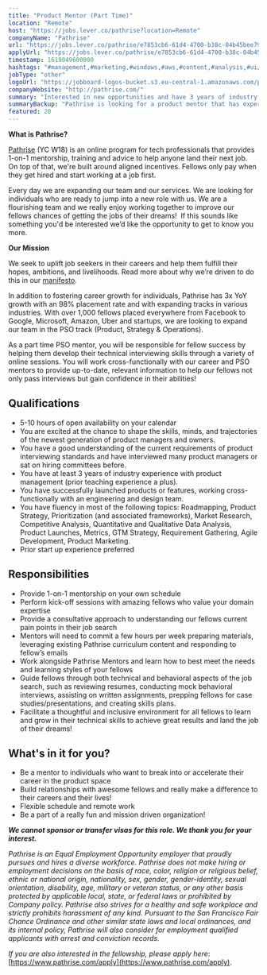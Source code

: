 ```yaml
---
title: "Product Mentor (Part Time)"
location: "Remote"
host: "https://jobs.lever.co/pathrise?location=Remote"
companyName: "Pathrise"
url: "https://jobs.lever.co/pathrise/e7853cb6-61d4-4700-b38c-04b45bee798f"
applyUrl: "https://jobs.lever.co/pathrise/e7853cb6-61d4-4700-b38c-04b45bee798f/apply"
timestamp: 1619049600000
hashtags: "#management,#marketing,#windows,#aws,#content,#analysis,#ui/ux,#operations,#scrum"
jobType: "other"
logoUrl: "https://jobboard-logos-bucket.s3.eu-central-1.amazonaws.com/pathrise"
companyWebsite: "http://pathrise.com/"
summary: "Interested in new opportunities and have 3 years of industry experience with product management? Pathrise has a job opening for a product mentor."
summaryBackup: "Pathrise is looking for a product mentor that has experience in: #management, #marketing, #windows."
featured: 20
---
```


**What is Pathrise?**

[Pathrise](https://www.pathrise.com/) (YC W18) is an online program for tech professionals that provides 1-on-1 mentorship, training and advice to help anyone land their next job. On top of that, we're built around aligned incentives. Fellows only pay when they get hired and start working at a job first.

Every day we are expanding our team and our services. We are looking for individuals who are ready to jump into a new role with us. We are a flourishing team and we really enjoy working together to improve our fellows chances of getting the jobs of their dreams!  If this sounds like something you'd be interested we’d like the opportunity to get to know you more.

**Our Mission**

We seek to uplift job seekers in their careers and help them fulfill their hopes, ambitions, and livelihoods. Read more about why we’re driven to do this in our [manifesto](https://www.pathrise.com/manifesto).

In addition to fostering career growth for individuals, Pathrise has 3x YoY growth with an 98% placement rate and with expanding tracks in various industries. With over 1,000 fellows placed everywhere from Facebook to Google, Microsoft, Amazon, Uber and startups, we are looking to expand our team in the PSO track (Product, Strategy & Operations).

As a part time PSO mentor, you will be responsible for fellow success by helping them develop their technical interviewing skills through a variety of online sessions. You will work cross-functionally with our career and PSO mentors to provide up-to-date, relevant information to help our fellows not only pass interviews but gain confidence in their abilities! 

## Qualifications

*   5-10 hours of open availability on your calendar
*   You are excited at the chance to shape the skills, minds, and trajectories of the newest generation of product managers and owners.
*   You have a good understanding of the current requirements of product interviewing standards and have interviewed many product managers or sat on hiring committees before.
*   You have at least 3 years of industry experience with product management (prior teaching experience a plus).
*   You have successfully launched products or features, working cross-functionally with an engineering and design team.
*   You have fluency in most of the following topics: Roadmapping, Product Strategy, Prioritization (and associated frameworks), Market Research, Competitive Analysis, Quantitative and Qualitative Data Analysis, Product Launches, Metrics, GTM Strategy, Requirement Gathering, Agile Development, Product Marketing.
*   Prior start up experience preferred

## Responsibilities

*   Provide 1-on-1 mentorship on your own schedule
*   Perform kick-off sessions with amazing fellows who value your domain expertise
*   Provide a consultative approach to understanding our fellows current pain points in their job search
*   Mentors will need to commit a few hours per week preparing materials, leveraging existing Pathrise curriculum content and responding to fellow’s emails 
*   Work alongside Pathrise Mentors and learn how to best meet the needs and learning styles of your fellows
*   Guide fellows through both technical and behavioral aspects of the job search, such as reviewing resumes, conducting mock behavioral interviews, assisting on written assignments, prepping fellows for case studies/presentations, and creating skills plans.
*   Facilitate a thoughtful and inclusive environment for all fellows to learn and grow in their technical skills to achieve great results and land the job of their dreams!

## What's in it for you?

*   Be a mentor to individuals who want to break into or accelerate their career in the product space
*   Build relationships with awesome fellows and really make a difference to their careers and their lives!
*   Flexible schedule and remote work 
*   Be a part of a really fun and mission driven organization!

**_We cannot sponsor or transfer visas for this role. We thank you for your interest._**

_Pathrise is an Equal Employment Opportunity employer that proudly pursues and hires a diverse workforce. Pathrise does not make hiring or employment decisions on the basis of race, color, religion or religious belief, ethnic or national origin, nationality, sex, gender, gender-identity, sexual orientation, disability, age, military or veteran status, or any other basis protected by applicable local, state, or federal laws or prohibited by Company policy. Pathrise also strives for a healthy and safe workplace and strictly prohibits harassment of any kind. Pursuant to the San Francisco Fair Chance Ordinance and other similar state laws and local ordinances, and its internal policy, Pathrise will also consider for employment qualified applicants with arrest and conviction records._

_If you are also interested in the fellowship, please apply here_: [https://www.pathrise.com/apply](https://www.pathrise.com/apply).
